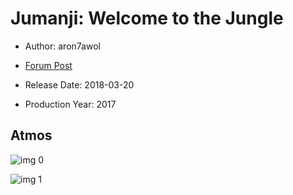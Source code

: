 # Jumanji: Welcome to the Jungle

* Author: aron7awol

* [Forum Post](https://www.avsforum.com/threads/bass-eq-for-filtered-movies.2995212/post-56737678)

* Release Date: 2018-03-20
* Production Year: 2017

## Atmos

![img 0](https://i.imgur.com/0TUQCo1.jpg)

![img 1](https://i.imgur.com/KdNQw2r.png)

